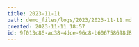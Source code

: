 ```yaml
---
title: 2023-11-11
path: demo_files/logs/2023/2023-11-11.md
created: 2023-11-11 18:57
id: 9f013c86-ac38-4dce-96c8-b606758698d8
---
```

